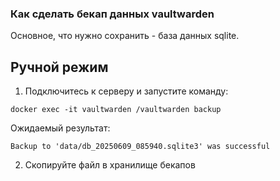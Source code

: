 ### Как сделать бекап данных vaultwarden

Основное, что нужно сохранить - база данных sqlite.

## Ручной режим

1. Подключитесь к серверу и запустите команду:

```
docker exec -it vaultwarden /vaultwarden backup
```

Ожидаемый результат:

```
Backup to 'data/db_20250609_085940.sqlite3' was successful
```

2. Скопируйте файл в хранилище бекапов

